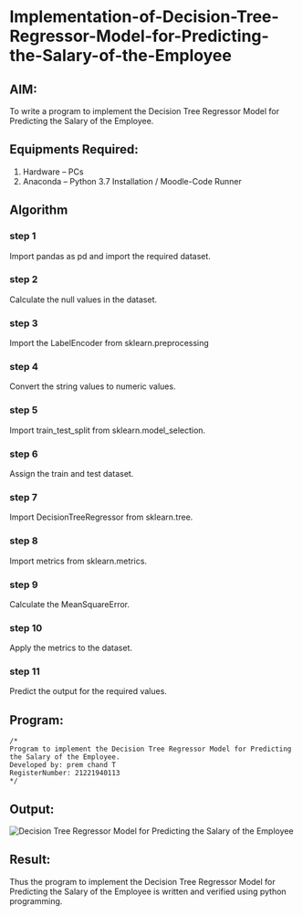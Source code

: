 # Implementation-of-Decision-Tree-Regressor-Model-for-Predicting-the-Salary-of-the-Employee

## AIM:
To write a program to implement the Decision Tree Regressor Model for Predicting the Salary of the Employee.

## Equipments Required:
1. Hardware – PCs
2. Anaconda – Python 3.7 Installation / Moodle-Code Runner

## Algorithm
### step 1
Import pandas as pd and import the required dataset.
### step 2
Calculate the null values in the dataset.
### step 3
Import the LabelEncoder from sklearn.preprocessing
### step 4
Convert the string values to numeric values.
### step 5
Import train_test_split from sklearn.model_selection.
### step 6
Assign the train and test dataset.
### step 7
Import DecisionTreeRegressor from sklearn.tree.
### step 8
Import metrics from sklearn.metrics.
### step 9
Calculate the MeanSquareError.
### step 10
Apply the metrics to the dataset.
### step 11
Predict the output for the required values.

## Program:
```
/*
Program to implement the Decision Tree Regressor Model for Predicting the Salary of the Employee.
Developed by: prem chand T
RegisterNumber: 21221940113 
*/
```

## Output:
![Decision Tree Regressor Model for Predicting the Salary of the Employee](sam.png)


## Result:
Thus the program to implement the Decision Tree Regressor Model for Predicting the Salary of the Employee is written and verified using python programming.
